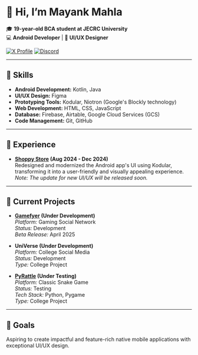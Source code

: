# 👋 Hi, I’m **Mayank Mahla**

🎓 **19-year-old BCA student at JECRC University**  
💻 **Android Developer** | 🎨 **UI/UX Designer**

[![X Profile](https://img.shields.io/badge/X-@imayankmahla-1DA1F2?style=for-the-badge&logo=x)](https://x.com/imayankmahla)   [![Discord](https://dcbadge.limes.pink/api/server/fagAu3WBE8)](https://discord.gg/fagAu3WBE8)

---

## 🔧 Skills
- **Android Development:** Kotlin, Java
- **UI/UX Design:** Figma
- **Prototyping Tools:** Kodular, Niotron (Google's Blockly technology)
- **Web Development:** HTML, CSS, JavaScript  
- **Database:** Firebase, Airtable, Google Cloud Services (GCS)
- **Code Management:** Git, GitHub

---

## 💼 Experience
- **[Shoppy Store](https://shoppystorenp.com) (Aug 2024 - Dec 2024)**  
  Redesigned and modernized the Android app's UI using Kodular, transforming it into a user-friendly and visually appealing experience.  
  *Note: The update for new UI/UX will be released soon.*

---

## 🚀 Current Projects  

- **[Gamefyer](https://gamefyer.com) (Under Development)**  
  *Platform:* Gaming Social Network  
  *Status:* Development  
  *Beta Release:* April 2025  

- **UniVerse (Under Development)**  
  *Platform:* College Social Media  
  *Status:* Development  
  *Type:* College Project  

- **[PyRattle](https://github.com/mayankmahla/PyRattle) (Under Testing)**  
  *Platform:* Classic Snake Game  
  *Status:* Testing  
  *Tech Stack:* Python, Pygame  
  *Type:* College Project  

---

## 🎯 Goals
Aspiring to create impactful and feature-rich native mobile applications with exceptional UI/UX design.
